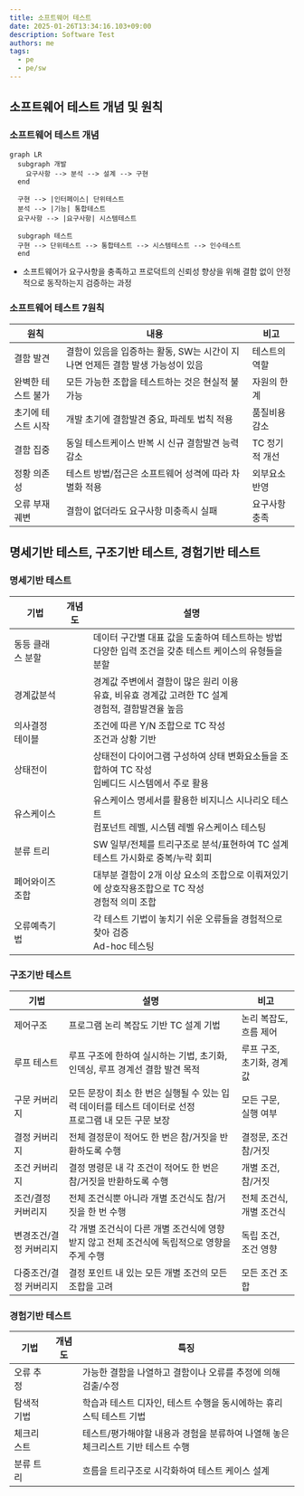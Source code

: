 ```yaml
---
title: 소프트웨어 테스트
date: 2025-01-26T13:34:16.103+09:00
description: Software Test
authors: me
tags:
  - pe
  - pe/sw
---
```


## 소프트웨어 테스트 개념 및 원칙

### 소프트웨어 테스트 개념

```mermaid
graph LR
  subgraph 개발
    요구사항 --> 분석 --> 설계 --> 구현
  end

  구현 --> |인터페이스| 단위테스트
  분석 --> |기능| 통합테스트
  요구사항 --> |요구사항| 시스템테스트

  subgraph 테스트
  구현 --> 단위테스트 --> 통합테스트 --> 시스템테스트 --> 인수테스트
  end
```

- 소프트웨어가 요구사항을 충족하고 프로덕트의 신뢰성 향상을 위해 결함 없이 안정적으로 동작하는지 검증하는 과정

### 소프트웨어 테스트 7원칙

| 원칙 | 내용 | 비고 |
| --- | --- | --- |
| 결함 발견 | 결함이 있음을 입증하는 활동, SW는 시간이 지나면 언제든 결함 발생 가능성이 있음 | 테스트의 역할 |
| 완벽한 테스트 불가 | 모든 가능한 조합을 테스트하는 것은 현실적 불가능 | 자원의 한계 |
| 초기에 테스트 시작 | 개발 초기에 결함발견 중요, 파레토 법칙 적용 | 품질비용 감소 |
| 결함 집중 | 동일 테스트케이스 반복 시 신규 결함발견 능력 감소 | TC 정기적 개선 |
| 정황 의존성 | 테스트 방법/접근은 소프트웨어 성격에 따라 차별화 적용 | 외부요소 반영 |
| 오류 부재 궤변 | 결함이 없더라도 요구사항 미충족시 실패 | 요구사항 충족 |

## 명세기반 테스트, 구조기반 테스트, 경험기반 테스트

### 명세기반 테스트

| 기법 | 개념도 | 설명 |
| --- | --- | --- |
| 동등 클래스 분할 | | 데이터 구간별 대표 값을 도출하여 테스트하는 방법<br/>다양한 입력 조건을 갖춘 테스트 케이스의 유형들을 분할 |
| 경계값분석 | | 경계값 주변에서 결함이 많은 원리 이용<br/>유효, 비유효 경계값 고려한 TC 설계<br/>경험적, 결함발견율 높음 |
| 의사결정 테이블 | | 조건에 따른 Y/N 조합으로 TC 작성<br/>조건과 상황 기반 |
| 상태전이 | | 상태전이 다이어그램 구성하여 상태 변화요소들을 조합하여 TC 작성<br/>임베디드 시스템에서 주로 활용 |
| 유스케이스 | | 유스케이스 명세서를 활용한 비지니스 시나리오 테스트<br/>컴포넌트 레벨, 시스템 레벨 유스케이스 테스팅 |
| 분류 트리 | | SW 일부/전체를 트리구조로 분석/표현하여 TC 설계<br/>테스트 가시화로 중복/누락 회피 |
| 페어와이즈 조합 | |대부분 결함이 2개 이상 요소의 조합으로 이뤄져있기에 상호작용조합으로 TC 작성<br/>경험적 의미 조합 |
| 오류예측기법 | | 각 테스트 기법이 놓치기 쉬운 오류들을 경험적으로 찾아 검증<br/>Ad-hoc 테스팅 |

### 구조기반 테스트

| 기법 | 설명 | 비고 |
| --- | --- | --- |
| 제어구조 | 프로그램 논리 복잡도 기반 TC 설계 기법 | 논리 복잡도, 흐름 제어 |
| 루프 테스트 | 루프 구조에 한하여 실시하는 기법, 초기화, 인덱싱, 루프 경계선 결함 발견 목적 | 루프 구조, 초기화, 경계값 |
| 구문 커버리지 | 모든 문장이 최소 한 번은 실행될 수 있는 입력 데이터를 테스트 데이터로 선정<br/>프로그램 내 모든 구문 보장 | 모든 구문, 실행 여부 |
| 결정 커버리지 | 전체 결정문이 적어도 한 번은 참/거짓을 반환하도록 수행 | 결정문, 조건 참/거짓 |
| 조건 커버리지 | 결정 명령문 내 각 조건이 적어도 한 번은 참/거짓을 반환하도록 수행 | 개별 조건, 참/거짓 |
| 조건/결정 커버리지 | 전체 조건식뿐 아니라 개별 조건식도 참/거짓을 한 번 수행 | 전체 조건식, 개별 조건식 |
| 변경조건/결정 커버리지 | 각 개별 조건식이 다른 개별 조건식에 영향받지 않고 전체 조건식에 독립적으로 영향을 주게 수행 | 독립 조건, 조건 영향 |
| 다중조건/결정 커버리지 | 결정 포인트 내 있는 모든 개별 조건의 모든 조합을 고려 | 모든 조건 조합 |

### 경험기반 테스트

| 기법 | 개념도 | 특징 |
| --- | --- | --- |
| 오류 추정 | | 가능한 결함을 나열하고 결함이나 오류를 추정에 의해 검출/수정 |
| 탐색적 기법 | | 학습과 테스트 디자인, 테스트 수행을 동시에하는 휴리스틱 테스트 기법 |
| 체크리스트 | | 테스트/평가해야할 내용과 경험을 분류하여 나열해 놓은 체크리스트 기반 테스트 수행 |
| 분류 트리 | | 흐름을 트리구조로 시각화하여 테스트 케이스 설계 |
